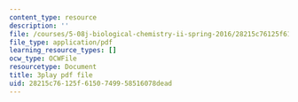 ```yaml
---
content_type: resource
description: ''
file: /courses/5-08j-biological-chemistry-ii-spring-2016/28215c76125f6150749958516078dead_9zqKwTpT0eA.pdf
file_type: application/pdf
learning_resource_types: []
ocw_type: OCWFile
resourcetype: Document
title: 3play pdf file
uid: 28215c76-125f-6150-7499-58516078dead
---
```

